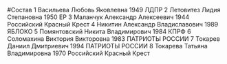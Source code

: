 #Состав
1 Васильева Любовь Яковлевна 1949 ЛДПР
2 Летовитез Лидия Степановна 1950 ЕР
3 Маланчук Александр Алексеевич 1944 Российский Красный Крест
4 Никитин Александр Владиславович 1989 ЯБЛОКО
5 Помянтовский Никита Владимирович 1984 КПРФ
6 Соломахина Виктория Викторовна 1983 ПАТРИОТЫ РОССИИ
7 Токарев Даниил Дмитриевич 1994 ПАТРИОТЫ РОССИИ
8 Токарева Татьяна Владимировна 1970 Российский Красный Крест
